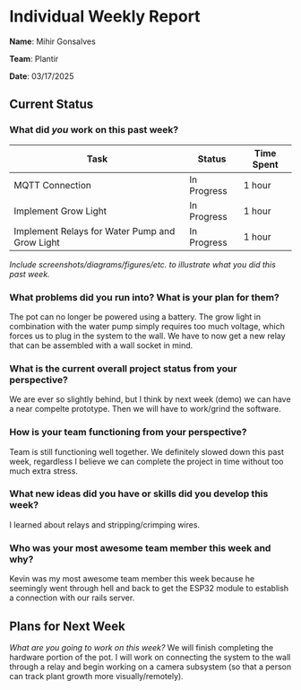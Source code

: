 # Individual Weekly Report

**Name**: Mihir Gonsalves

**Team**: Plantir

**Date**: 03/17/2025

## Current Status

### What did _you_ work on this past week?

| Task | Status | Time Spent | 
| ---- | ------ | ---------- |
|   MQTT Connection   |    In Progress    |      1 hour      |
|   Implement Grow Light   |    In Progress    |      1 hour      |
|   Implement Relays for Water Pump and Grow Light   |    In Progress    |      1 hour      |

*Include screenshots/diagrams/figures/etc. to illustrate what you did this past week.*



### What problems did you run into? What is your plan for them?
The pot can no longer be powered using a battery. 
The grow light in combination with the water pump simply requires too much voltage, which forces us to plug in the system to the wall.
We have to now get a new relay that can be assembled with a wall socket in mind.

### What is the current overall project status from your perspective? 
We are ever so slightly behind, but I think by next week (demo) we can have a near compelte prototype. Then we will have to work/grind the software.


### How is your team functioning from your perspective?
Team is still functioning well together. We definitely slowed down this past week, regardless I believe we can complete the project in time without too much extra stress.


### What new ideas did you have or skills did you develop this week?
I learned about relays and stripping/crimping wires.


### Who was your most awesome team member this week and why?
Kevin was my most awesome team member this week because he seemingly went through hell and back to get the ESP32 module to establish a connection with our rails server.


## Plans for Next Week

*What are you going to work on this week?*
We will finish completing the hardware portion of the pot. 
I will work on connecting the system to the wall through a relay and begin working on a camera subsystem (so that a person can track plant growth more visually/remotely). 
